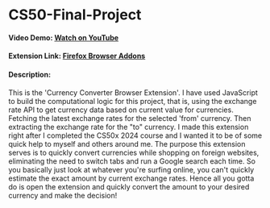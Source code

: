 # CS50-Final-Project
#### Video Demo:  [Watch on YouTube](https://youtu.be/dVIAUrgABz0)
#### Extension Link:  [Firefox Browser Addons](https://addons.mozilla.org/addon/currency-converter-siddheshmm/)
#### Description:​
This is the 'Currency Converter Browser Extension'. I have used JavaScript to build the computational logic for this project, that is, using the exchange rate API to get currency data based on current value for currencies. Fetching the latest exchange rates for the selected 'from' currency. Then extracting the exchange rate for the "to" currency. I made this extension right after I completed the CS50x 2024 course and I wanted it to be of some quick help to myself and others around me. The purpose this extension serves is to quickly convert currencies while shopping on foreign websites, eliminating the need to switch tabs and run a Google search each time. So you basically just look at whatever you're surfing online, you can't quickly estimate the exact amount by current exchange rates. Hence all you gotta do is open the extension and quickly convert the amount to your desired currency and make the decision!